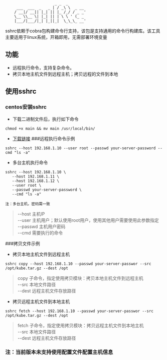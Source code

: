```
                      _ _  _
     ___  ___  _   _ | / _\ \  _ __
    / __|/ __|| |_| || |_ /_/ / _ _'
    \__ \\__ \| |_| || | \ \ ' (_ _
    |___/|___/|_| |_||_|  \_\_\_ __'

```
sshrc依赖于cobra包构建命令行支持，该包是支持通用的命令行构建库。该工具主要适用于linux系统，开箱即用，无需部署环境变量
## 功能
* 远程执行命令，支持复杂命令。
* 拷贝本地主机文件到远程主机；拷贝远程的文件到本地
## 使用sshrc
### centos安装sshrc
* 下载二进制文件后，执行如下命令  
```
chmod +x main && mv main /usr/local/bin/
```  

[下载链接]:http://github.com/laoshangcai/sshrc.git
* [下载链接]
###远程执行命令示例  
``` 
sshrc --host 192.168.1.10 --user root --passwd your-server-password --cmd "ls -a"
``` 
* 多台主机执行命令 
```
sshrc --host 192.168.1.10 \  
   --host 192.168.1.11 \  
   --host 192.168.1.12 \  
   --user root \  
   --passwd your-server-password \  
   --cmd "ls -a"

注：多台主机，密码需一致
```

>--host 主机IP  
>--user 主机用户；默认使用root用户，使用其他用户需要使用此参数指定  
>--passwd 主机用户密码  
>--cmd 需要执行的命令  


###拷贝文件示例 
* 拷贝本地主机文件到远程主机  
```
sshrc copy --host 192.168.1.10 --passwd your-server-passwor --src /opt/kube.tar.gz --dest /opt
``` 
>copy    子命令，指定使用拷贝模块：拷贝本地主机文件到远程主机  
>--src   本地文件路径  
>--dest  远程主机文件存放路径  
* 拷贝远程主机文件到本地主机  
``` 
sshrc fetch --host 192.168.1.10 --passwd your-server-passwor --src /opt/kube.tar.gz --dest /opt
``` 
>fetch   子命令，指定使用拷贝模块：拷贝远程主机文件到本地主机  
>--src   本地文件路径  
>--dest  远程主机文件存放路径  

### 注：当前版本未支持使用配置文件配置主机信息